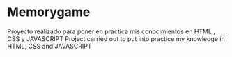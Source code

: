 # Memorygame
Proyecto realizado para poner en practica mis conocimientos en HTML , CSS y JAVASCRIPT
Project carried out to put into practice my knowledge in HTML, CSS and JAVASCRIPT
